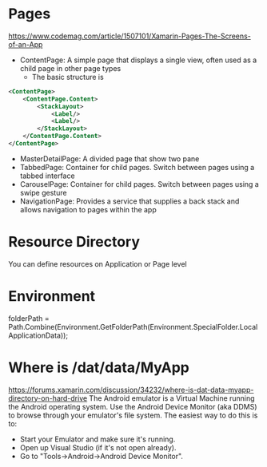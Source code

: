 # Pages
https://www.codemag.com/article/1507101/Xamarin-Pages-The-Screens-of-an-App
- ContentPage: A simple page that displays a single view, often used as a child page in other page types
  - The basic structure is 
``` XML
<ContentPage>
    <ContentPage.Content>
        <StackLayout>
            <Label/>
            <Label/>
        </StackLayout>
    </ContentPage.Content>
</ContentPage>
```
- MasterDetailPage: A divided page that show two pane
- TabbedPage: Container for child pages. Switch between pages using a tabbed interface
- CarouselPage: Container for child pages. Switch between pages using a swipe gesture
- NavigationPage: Provides a service that supplies a back stack and allows navigation to pages within the app

# Resource Directory
You can define resources on Application or Page level

# Environment
folderPath = Path.Combine(Environment.GetFolderPath(Environment.SpecialFolder.LocalApplicationData));

# Where is /dat/data/MyApp
https://forums.xamarin.com/discussion/34232/where-is-dat-data-myapp-directory-on-hard-drive
The Android emulator is a Virtual Machine running the Android operating system.
Use the Android Device Monitor (aka DDMS) to browse through your emulator's file system. The easiest way to do this is to:

* Start your Emulator and make sure it's running.
* Open up Visual Studio (if it's not open already).
* Go to "Tools->Android->Android Device Monitor".